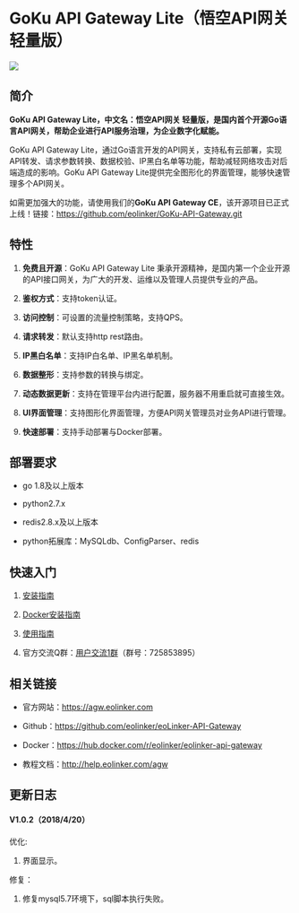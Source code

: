 # GoKu API Gateway Lite（悟空API网关 轻量版）

![](http://data.eolinker.com/course/EzXUVqd0eebf81a40ba53f6f802a7e36c82bca515a0d047)

## 简介

**GoKu API Gateway Lite，中文名：悟空API网关 轻量版，是国内首个开源Go语言API网关，帮助企业进行API服务治理，为企业数字化赋能。**

GoKu API Gateway Lite，通过Go语言开发的API网关，支持私有云部署，实现API转发、请求参数转换、数据校验、IP黑白名单等功能，帮助减轻网络攻击对后端造成的影响。GoKu API Gateway Lite提供完全图形化的界面管理，能够快速管理多个API网关。

如需更加强大的功能，请使用我们的**GoKu API Gateway CE**，该开源项目已正式上线！链接：https://github.com/eolinker/GoKu-API-Gateway.git

## 特性

1. **免费且开源**：GoKu API Gateway Lite 秉承开源精神，是国内第一个企业开源的API接口网关，为广大的开发、运维以及管理人员提供专业的产品。

2. **鉴权方式**：支持token认证。

3. **访问控制**：可设置的流量控制策略，支持QPS。

4. **请求转发**：默认支持http rest路由。

5. **IP黑白名单**：支持IP白名单、IP黑名单机制。

6. **数据整形**：支持参数的转换与绑定。

7. **动态数据更新**：支持在管理平台内进行配置，服务器不用重启就可直接生效。

8. **UI界面管理**：支持图形化界面管理，方便API网关管理员对业务API进行管理。

9. **快速部署**：支持手动部署与Docker部署。


## 部署要求

* go 1.8及以上版本

* python2.7.x

* redis2.8.x及以上版本

* python拓展库：MySQLdb、ConfigParser、redis

## 快速入门

1. [安装指南](http://help.eolinker.com/agw/?target=/md/%E9%83%A8%E7%BD%B2/%E9%83%A8%E7%BD%B2%E6%8C%87%E5%8D%97 "安装指南") 

2. [Docker安装指南](http://help.eolinker.com/agw/?target=/md/%E9%83%A8%E7%BD%B2/Docker%E9%83%A8%E7%BD%B2%E6%8C%87%E5%8D%97 "Docker安装指南")

3. [使用指南](http://help.eolinker.com/agw/?target=/md/index "使用指南")

4. 官方交流Q群：[用户交流1群](https://jq.qq.com/?_wv=1027&k=5ikfC2S)（群号：725853895）

## 相关链接

* 官方网站：https://agw.eolinker.com

* Github：https://github.com/eolinker/eoLinker-API-Gateway

* Docker：https://hub.docker.com/r/eolinker/eolinker-api-gateway

* 教程文档：http://help.eolinker.com/agw


## 更新日志

#### V1.0.2（2018/4/20）
优化:
1. 界面显示。


修复：

1. 修复mysql5.7环境下，sql脚本执行失败。